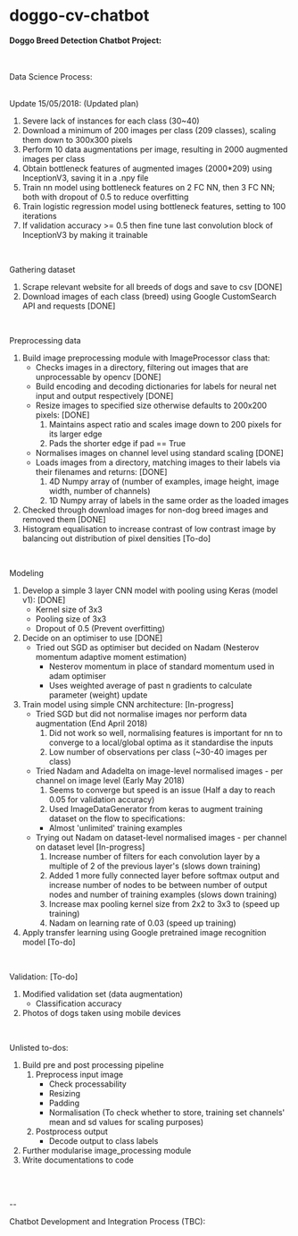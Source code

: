 # doggo-cv-chatbot
<b>Doggo Breed Detection Chatbot Project: </b>
<br/>
<br/>
<br/>

Data Science Process:<br/>
<br/>

Update 15/05/2018: (Updated plan)
1. Severe lack of instances for each class (30~40)
2. Download a minimum of 200 images per class (209 classes), scaling them down to 300x300 pixels
3. Perform 10 data augmentations per image, resulting in 2000 augmented images per class
4. Obtain bottleneck features of augmented images (2000*209) using InceptionV3, saving it in a .npy file
5. Train nn model using bottleneck features on 2 FC NN, then 3 FC NN; both with dropout of 0.5 to reduce overfitting
6. Train logistic regression model using bottleneck features, setting to 100 iterations
7. If validation accuracy >= 0.5 then fine tune last convolution block of InceptionV3 by making it trainable<br/>
<br/>

Gathering dataset
1. Scrape relevant website for all breeds of dogs and save to csv [DONE]
2. Download images of each class (breed) using Google CustomSearch API and requests [DONE] <br/>
<br/>

Preprocessing data 
1. Build image preprocessing module with ImageProcessor class that:
    - Checks images in a directory, filtering out images that are unprocessable by opencv [DONE]
    - Build encoding and decoding dictionaries for labels for neural net input and output respectively [DONE]
    - Resize images to specified size otherwise defaults to 200x200 pixels: [DONE]
      1. Maintains aspect ratio and scales image down to 200 pixels for its larger edge
      2. Pads the shorter edge if pad == True
    - Normalises images on channel level using standard scaling [DONE]
    - Loads images from a directory, matching images to their labels via their filenames and returns: [DONE]
      1. 4D Numpy array of (number of examples, image height, image width, number of channels)
      2. 1D Numpy array of labels in the same order as the loaded images
2. Checked through download images for non-dog breed images and removed them [DONE]
3. Histogram equalisation to increase contrast of low contrast image by balancing out distribution of pixel densities [To-do]<br/>
<br/>

Modeling
1. Develop a simple 3 layer CNN model with pooling using Keras (model v1): [DONE]
    - Kernel size of 3x3
    - Pooling size of 3x3
    - Dropout of 0.5 (Prevent overfitting)
2. Decide on an optimiser to use [DONE]
    - Tried out SGD as optimiser but decided on Nadam (Nesterov momentum adaptive moment estimation)
      - Nesterov momentum in place of standard momentum used in adam optimiser
      - Uses weighted average of past n gradients to calculate parameter (weight) update
3. Train model using simple CNN architecture: [In-progress]
    - Tried SGD but did not normalise images nor perform data augmentation (End April 2018)
      1. Did not work so well, normalising features is important for nn to converge to a local/global optima as it standardise the inputs
      2. Low number of observations per class (~30-40 images per class) 
    - Tried Nadam and Adadelta on image-level normalised images - per channel on image level (Early May 2018)
      1. Seems to converge but speed is an issue (Half a day to reach 0.05 for validation accuracy)
      2. Used ImageDataGenerator from keras to augment training dataset on the flow to specifications:
        - Almost 'unlimited' training examples
    - Trying out Nadam on dataset-level normalised images - per channel on dataset level [In-progress]
      1. Increase number of filters for each convolution layer by a multiple of 2 of the previous layer's (slows down training)
      2. Added 1 more fully connected layer before softmax output and increase number of nodes to be between number of output nodes and number of training examples (slows down training)
      3. Increase max pooling kernel size from 2x2 to 3x3 to (speed up training)
      4. Nadam on learning rate of 0.03 (speed up training)
4. Apply transfer learning using Google pretrained image recognition model [To-do]<br/>
<br/>

Validation: [To-do]
1. Modified validation set (data augmentation)
    - Classification accuracy
2. Photos of dogs taken using mobile devices<br/>
<br/>

Unlisted to-dos: 
1. Build pre and post processing pipeline
    1. Preprocess input image
        - Check processability
        - Resizing
        - Padding
        - Normalisation (To check whether to store, training set channels' mean and sd values for scaling purposes)
    2. Postprocess output
        - Decode output to class labels
2. Further modularise image_processing module
3. Write documentations to code<br/>
<br/>
<br/>

--

Chatbot Development and Integration Process (TBC):

